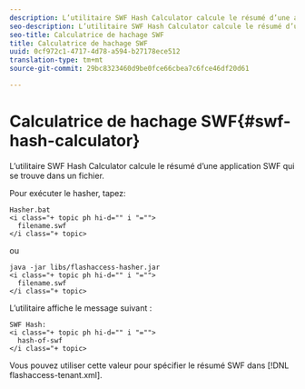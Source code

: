 ```yaml
---
description: L’utilitaire SWF Hash Calculator calcule le résumé d’une application SWF qui se trouve dans un fichier.
seo-description: L’utilitaire SWF Hash Calculator calcule le résumé d’une application SWF qui se trouve dans un fichier.
seo-title: Calculatrice de hachage SWF
title: Calculatrice de hachage SWF
uuid: 0cf972c1-4717-4d78-a594-b27178ece512
translation-type: tm+mt
source-git-commit: 29bc8323460d9be0fce66cbea7c6fce46df20d61

---
```



# Calculatrice de hachage SWF{#swf-hash-calculator}

L’utilitaire SWF Hash Calculator calcule le résumé d’une application SWF qui se trouve dans un fichier.

Pour exécuter le hasher, tapez:

```
Hasher.bat 
<i class="+ topic ph hi-d="" i "="">
  filename.swf
</i class="+ topic>
```

ou

```
java -jar libs/flashaccess-hasher.jar 
<i class="+ topic ph hi-d="" i "="">
  filename.swf
</i class="+ topic>
```

L’utilitaire affiche le message suivant :

```
SWF Hash: 
<i class="+ topic ph hi-d="" i "="">
  hash-of-swf
</i class="+ topic>
```

Vous pouvez utiliser cette valeur pour spécifier le résumé SWF dans [!DNL flashaccess-tenant.xml].
